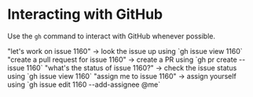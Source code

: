 # Interacting with GitHub

Use the `gh` command to interact with GitHub whenever possible.

<examples>
  "let's work on issue 1160" -> look the issue up using `gh issue view 1160`
  "create a pull request for issue 1160" -> create a PR using `gh pr create --issue 1160`
  "what's the status of issue 1160?" -> check the issue status using `gh issue view 1160`
  "assign me to issue 1160" -> assign yourself using `gh issue edit 1160 --add-assignee @me`
</examples>
